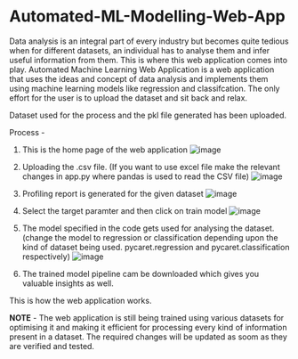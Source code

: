 # Automated-ML-Modelling-Web-App
Data analysis is an integral part of every industry but becomes quite tedious when for different datasets, an individual has to analyse them and infer useful information from them. This is where this web application comes into play. Automated Machine Learning Web Application is a web application that uses the ideas and concept of data analysis and implements them using machine learning models like regression and classifcation. The only effort for the user is to upload the dataset and sit back and relax. 

Dataset used for the process and the pkl file generated has been uploaded.

Process - 
1. This is the home page of the web application
![image](https://github.com/anujnaruka02/Automated-ML-Modelling-Web-App/assets/73575537/56e37096-6f12-4dd5-b68e-0cfe983f921a)

3. Uploading the .csv file. (If you want to use excel file make the relevant changes in app.py where pandas is used to read the CSV file)
![image](https://github.com/anujnaruka02/Automated-ML-Modelling-Web-App/assets/73575537/c67be7e1-3b61-48bc-8a91-31263315476e)

4. Profiling report is generated for the given dataset
![image](https://github.com/anujnaruka02/Automated-ML-Modelling-Web-App/assets/73575537/e03a19ab-d3f6-43da-8dc9-1aac73214390)

5. Select the target paramter and then click on train model
![image](https://github.com/anujnaruka02/Automated-ML-Modelling-Web-App/assets/73575537/9dc3d7f8-f7a9-4016-9a24-85d866f271de)

6. The model specified in the code gets used for analysing the dataset. (change the model to regression or classification depending upon the kind of dataset being used. pycaret.regression and pycaret.classification respectively)
![image](https://github.com/anujnaruka02/Automated-ML-Modelling-Web-App/assets/73575537/78391092-0225-4ba6-affa-5a4dcec2fb27)

7. The trained model pipeline cam be downloaded which gives you valuable insights as well.

This is how the web application works.

**NOTE** - 
The web application is still being trained using various datasets for optimising it and making it efficient for processing every kind of information present in a dataset. The required changes will be updated as soom as they are verified and tested. 
